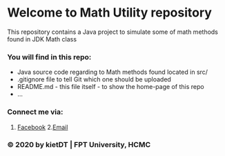 # Welcome to Math Utility repository
This repository contains a Java project to simulate some of math methods found in JDK Math class

### You will find in this repo:
* Java source code regarding to Math methods found located in src/
* .gitignore file to tell Git which one should be uploaded
* README.md - this file itself - to show the home-page of this repo
* ...

### Connect me via:
1. [Facebook](http://facebook.com)
2.[Email](mailto:lonvs12345@gmail.com)

### © 2020 by kietDT | FPT University, HCMC